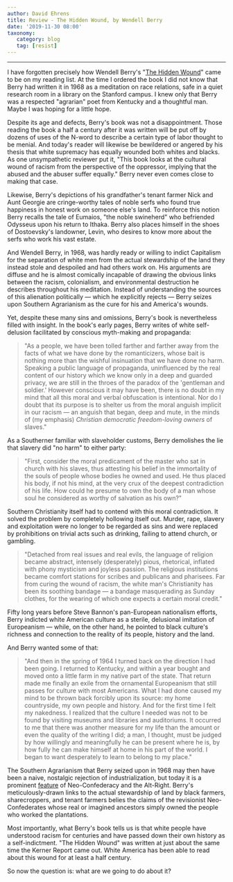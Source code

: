 ```yaml
---
author: David Ehrens
title: Review - The Hidden Wound, by Wendell Berry
date: '2019-11-30 08:00'
taxonomy:
   category: blog
   tag: [resist]
---
```

---
I have forgotten precisely how Wendell Berry's "[The Hidden Wound](https://www.goodreads.com/book/show/227313.The_Hidden_Wound)" came to be on my reading list. At the time I ordered the book I did not know that Berry had written it in 1968 as a meditation on race relations, safe in a quiet research room in a library on the Stanford campus. I knew only that Berry was a respected "agrarian" poet from Kentucky and a thoughtful man. Maybe I was hoping for a little hope.

Despite its age and defects, Berry's book was not a disappointment. Those reading the book a half a century after it was written will be put off by dozens of uses of the N-word to describe a certain type of labor thought to be menial. And today's reader will likewise be bewildered or angered by his thesis that white supremacy has equally wounded both whites and blacks. As one unsympathetic reviewer put it, "This book looks at the cultural wound of racism from the perspective of the oppressor, implying that the abused and the abuser suffer equally." Berry never even comes close to making that case.

Likewise, Berry's depictions of his grandfather's tenant farmer Nick and Aunt Georgie are cringe-worthy tales of noble serfs who found true happiness in honest work on someone else's land. To reinforce this notion Berry recalls the tale of Eumaios, "the noble swineherd" who befriended Odysseus upon his return to Ithaka. Berry also places himself in the shoes of Dostoevsky's landowner, Levin, who desires to know more about the serfs who work his vast estate.

And Wendell Berry, in 1968, was hardly ready or willing to indict Capitalism for the separation of white men from the actual stewardship of the land they instead stole and despoiled and had others work on. His arguments are diffuse and he is almost comically incapable of drawing the obvious links between the racism, colonialism, and environmental destruction he describes throughout his meditation. Instead of understanding the sources of this alienation politically — which he explicitly rejects — Berry seizes upon Southern Agrarianism as the cure for his and America's wounds.

Yet, despite these many sins and omissions, Berry's book is nevertheless filled with insight. In the book's early pages, Berry writes of white self-delusion facilitated by conscious myth-making and propaganda:

> "As a people, we have been tolled farther and farther away from the facts of what we have done by the romanticizers, whose bait is nothing more than the wishful insinuation that we have done no harm. Speaking a public language of propaganda, uninfluenced by the real content of our history which we know only in a deep and guarded privacy, we are still in the throes of the paradox of the 'gentleman and soldier.' However conscious it may have been, there is no doubt in my mind that all this moral and verbal obfuscation is intentional. Nor do I doubt that its purpose is to shelter us from the moral anguish implicit in our racism — an anguish that began, deep and mute, in the minds of (my emphasis) *Christian democratic freedom-loving owners* of slaves."

As a Southerner familiar with slaveholder customs, Berry demolishes the lie that slavery did "no harm" to either party:

> "First, consider the moral predicament of the master who sat in church with his slaves, thus attesting his belief in the immortality of the souls of people whose bodies he owned and used. He thus placed his body, if not his mind, at the very crux of the deepest contradiction of his life. How could he presume to own the body of a man whose soul he considered as worthy of salvation as his own?"

Southern Christianity itself had to contend with this moral contradiction. It solved the problem by completely hollowing itself out. Murder, rape, slavery and exploitation were no longer to be regarded as sins and were replaced by prohibitions on trivial acts such as drinking, failing to attend church, or gambling.

> "Detached from real issues and real evils, the language of religion became abstract, intensely (desperately) pious, rhetorical, inflated with phony mysticism and joyless passion. The religious institutions became comfort stations for scribes and publicans and pharisees. Far from curing the wound of racism, the white man's Christianity has been its soothing bandage — a bandage masquerading as Sunday clothes, for the wearing of which one expects a certain moral credit."

Fifty long years before Steve Bannon's pan-European nationalism efforts, Berry indicted white American culture as a sterile, delusional imitation of Europeanism — while, on the other hand, he pointed to black culture's richness and connection to the reality of its people, history and the land.

And Berry wanted some of that:

> "And then in the spring of 1964 I turned back on the direction I had been going. I returned to Kentucky, and within a year bought and moved onto a little farm in my native part of the state. That return made me finally an exile from the ornamental Europeanism that still passes for culture with most Americans. What I had done caused my mind to be thrown back forcibly upon its source: my home countryside, my own people and history. And for the first time I felt my nakedness. I realized that the culture I needed was not to be found by visiting museums and libraries and auditoriums. It occurred to me that there was another measure for my life than the amount or even the quality of the writing I did; a man, I thought, must be judged by how willingly and meaningfully he can be present where he is, by how fully he can make himself at home in his part of the world. I began to want desperately to learn to belong to my place."

The Southern Agrarianism that Berry seized upon in 1968 may then have been a naive, nostalgic rejection of industrialization, but today it is a prominent [feature](http://www.southernagrarian.com/about-2/) of Neo-Confederacy and the Alt-Right. Berry's meticulously-drawn links to the actual stewardship of land by black farmers, sharecroppers, and tenant farmers belies the claims of the revisionist Neo-Confederates whose real or imagined ancestors simply owned the people who worked the plantations.

Most importantly, what Berry's book tells us is that white people have understood racism for centuries and have passed down their own history as a self-indictment. "The Hidden Wound" was written at just about the same time the Kerner Report came out. White America has been able to read about this wound for at least a half century.

So now the question is: what are we going to do about it?
